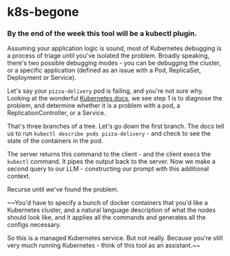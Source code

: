 # k8s-begone
### By the end of the week this tool will be a kubectl plugin.

Assuming your application logic is sound, most of Kubernetes debugging is a process of triage until you've isolated the problem. Broadly speaking, there's two possible debugging modes  - you can be debugging the cluster, or a specific application (defined as an issue with a Pod, ReplicaSet, Deployment or Service).

Let's say your `pizza-delivery` pod is failing, and you're not sure why. Looking at the wonderful [Kubernetes docs](https://kubernetes.io/docs/tasks/debug/debug-application/debug-pods/#debugging-pods), we see step 1 is to diagnose the problem, and determine whether it is a problem with a pod, a ReplicationController, or a Service. 

That's three branches of a tree. Let's go down the first branch. The docs tell us to run `kubectl describe pods pizza-delivery` - and check to see the state of the containers in the pod. 

The server returns this command to the client - and the client execs the `kubectl` command. It pipes the output back to the server. Now we make a second query to our LLM - constructing our prompt with this additional context. 

Recurse until we've found the problem.

~~You'd have to specify a bunch of docker containers that you'd like a Kubernetes cluster, and a natural language description of what the nodes should look like, and it applies all the commands and generates all the configs necessary.

So this is a managed Kubernetes service. But not really. Because you're still very much running Kubernetes - think of this tool as an assistant.~~

